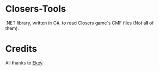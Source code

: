 # Closers-Tools
.NET library, written in C#, to read Closers game's CMF files (Not all of them).

# Credits
All thanks to [Ekey](https://zenhax.com/memberlist.php?mode=viewprofile&u=80)